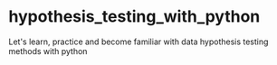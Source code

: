 # hypothesis_testing_with_python
Let's learn, practice and become familiar with data hypothesis testing methods with python
